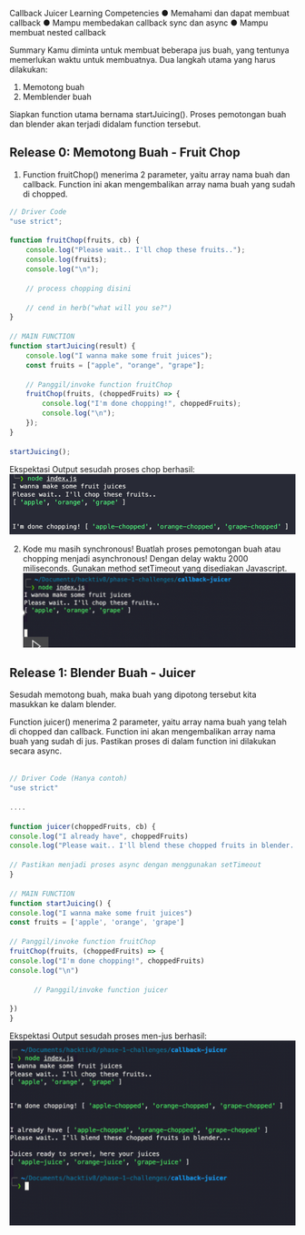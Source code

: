Callback Juicer
Learning Competencies
● Memahami dan dapat membuat callback
● Mampu membedakan callback sync dan async
● Mampu membuat nested callback

Summary
Kamu diminta untuk membuat beberapa jus buah, yang tentunya memerlukan waktu untuk membuatnya. Dua langkah utama yang harus dilakukan:

1. Memotong buah
2. Memblender buah

Siapkan function utama bernama startJuicing(). Proses pemotongan buah dan blender akan terjadi didalam function tersebut.

## Release 0: Memotong Buah - Fruit Chop

1. Function fruitChop() menerima 2 parameter, yaitu array nama buah dan callback. Function ini akan mengembalikan array nama buah yang sudah di chopped.

```js
// Driver Code
"use strict";

function fruitChop(fruits, cb) {
    console.log("Please wait.. I'll chop these fruits..");
    console.log(fruits);
    console.log("\n");

    // process chopping disini

    // cend in herb("what will you se?")
}

// MAIN FUNCTION
function startJuicing(result) {
    console.log("I wanna make some fruit juices");
    const fruits = ["apple", "orange", "grape"];

    // Panggil/invoke function fruitChop
    fruitChop(fruits, (choppedFruits) => {
        console.log("I'm done chopping!", choppedFruits);
        console.log("\n");
    });
}

startJuicing();
```

Ekspektasi Output sesudah proses chop berhasil:
![alt text](image.png)

2. Kode mu masih synchronous! Buatlah proses pemotongan buah atau chopping menjadi asynchronous! Dengan delay waktu 2000 miliseconds. Gunakan method setTimeout yang disediakan Javascript.
   ![alt text](image-2.png)

## Release 1: Blender Buah - Juicer

Sesudah memotong buah, maka buah yang dipotong tersebut kita masukkan ke dalam blender.

Function juicer() menerima 2 parameter, yaitu array nama buah yang telah di chopped dan callback. Function ini akan mengembalikan array nama buah yang sudah di jus. Pastikan proses di dalam function ini dilakukan secara async.

```js

// Driver Code (Hanya contoh)
"use strict"

....

function juicer(choppedFruits, cb) {
console.log("I already have", choppedFruits)
console.log("Please wait.. I'll blend these chopped fruits in blender...\n")

// Pastikan menjadi proses async dengan menggunakan setTimeout
}

// MAIN FUNCTION
function startJuicing() {
console.log("I wanna make some fruit juices")
const fruits = ['apple', 'orange', 'grape']

// Panggil/invoke function fruitChop
fruitChop(fruits, (choppedFruits) => {
console.log("I'm done chopping!", choppedFruits)
console.log("\n")

      // Panggil/invoke function juicer

})
}

```

Ekspektasi Output sesudah proses men-jus berhasil:
![alt text](image-3.png)

```

```
